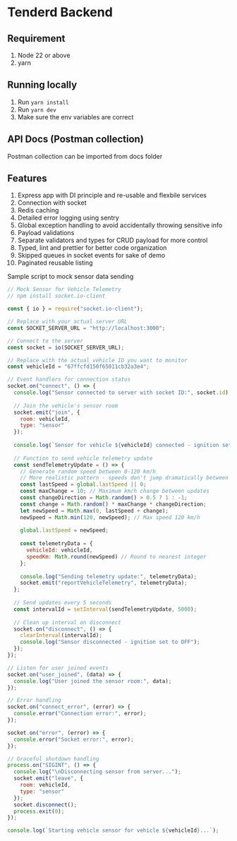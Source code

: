 # Tenderd Backend

## Requirement
1. Node 22 or above
2. yarn

## Running locally
1. Run `yarn install`
2. Run `yarn dev`
3. Make sure the env variables are correct

## API Docs (Postman collection)
Postman collection can be imported from docs folder

## Features
1. Express app with DI principle and re-usable and flexbile services
2. Connection with socket
3. Redis caching
4. Detailed error logging using sentry
5. Global exception handling to avoid accidentally throwing sensitive info
6. Payload validations
7. Separate validators and types for CRUD payload for more control
8. Typed, lint and prettier for better code organization
9. Skipped queues in socket events for sake of demo
10. Paginated reusable listing

Sample script to mock sensor data sending
```javascript
// Mock Sensor for Vehicle Telemetry
// npm install socket.io-client

const { io } = require("socket.io-client");

// Replace with your actual server URL
const SOCKET_SERVER_URL = "http://localhost:3000";

// Connect to the server
const socket = io(SOCKET_SERVER_URL);

// Replace with the actual vehicle ID you want to monitor
const vehicleId = "67ffcfd150f65011cb32a3e4"; 

// Event handlers for connection status
socket.on("connect", () => {
  console.log("Sensor connected to server with socket ID:", socket.id);
  
  // Join the vehicle's sensor room
  socket.emit("join", { 
    room: vehicleId,
    type: "sensor"
  });
  
  console.log(`Sensor for vehicle ${vehicleId} connected - ignition set to ON`);
  
  // Function to send vehicle telemetry update
  const sendTelemetryUpdate = () => {
    // Generate random speed between 0-120 km/h
    // More realistic pattern - speeds don't jump dramatically between updates
    const lastSpeed = global.lastSpeed || 0;
    const maxChange = 10; // Maximum km/h change between updates
    const changeDirection = Math.random() > 0.5 ? 1 : -1;
    const change = Math.random() * maxChange * changeDirection;
    let newSpeed = Math.max(0, lastSpeed + change);
    newSpeed = Math.min(120, newSpeed); // Max speed 120 km/h
    
    global.lastSpeed = newSpeed;
    
    const telemetryData = {
      vehicleId: vehicleId,
      speedKm: Math.round(newSpeed) // Round to nearest integer
    };
    
    console.log("Sending telemetry update:", telemetryData);
    socket.emit("reportVehicleTelemetry", telemetryData);
  };
  
  // Send updates every 5 seconds
  const intervalId = setInterval(sendTelemetryUpdate, 5000);
  
  // Clean up interval on disconnect
  socket.on("disconnect", () => {
    clearInterval(intervalId);
    console.log("Sensor disconnected - ignition set to OFF");
  });
});

// Listen for user joined events
socket.on("user_joined", (data) => {
  console.log("User joined the sensor room:", data);
});

// Error handling
socket.on("connect_error", (error) => {
  console.error("Connection error:", error);
});

socket.on("error", (error) => {
  console.error("Socket error:", error);
});

// Graceful shutdown handling
process.on("SIGINT", () => {
  console.log("\nDisconnecting sensor from server...");
  socket.emit("leave", { 
    room: vehicleId,
    type: "sensor" 
  });
  socket.disconnect();
  process.exit(0);
});

console.log(`Starting vehicle sensor for vehicle ${vehicleId}...`); 
```
